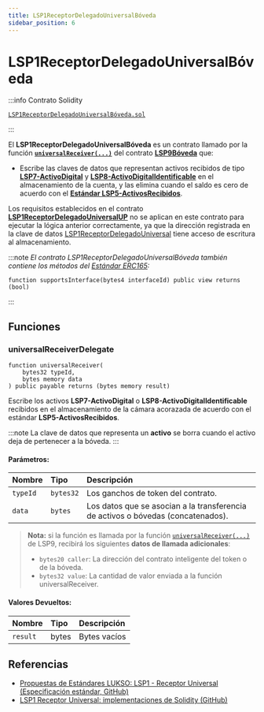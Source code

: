 ```yaml
---
title: LSP1ReceptorDelegadoUniversalBóveda
sidebar_position: 6
---
```


# LSP1ReceptorDelegadoUniversalBóveda

:::info Contrato Solidity

[`LSP1ReceptorDelegadoUniversalBóveda.sol`](https://github.com/lukso-network/lsp-smart-contracts/blob/main/contracts/LSP1UniversalReceiver/LSP1UniversalReceiverDelegateVault/LSP1UniversalReceiverDelegateVault.sol)

:::

El **LSP1ReceptorDelegadoUniversalBóveda** es un contrato llamado por la función **[`universalReceiver(...)`](./lsp9-vault.md#universalreceiver)** del contrato **[LSP9Bóveda](./lsp9-vault.md)** que:

- Escribe las claves de datos que representan activos recibidos de tipo **[LSP7-ActivoDigital](./lsp7-digital.asset.md)** y **[LSP8-ActivoDigitalIdentificable](./lsp8-identifiable-digital-asset.md)** en el almacenamiento de la cuenta, y las elimina cuando el saldo es cero de acuerdo con el **[Estándar LSP5-ActivosRecibidos](https://github.com/lukso-network/LIPs/blob/main/LSPs/LSP-5-ReceivedAssets.md)**.

Los requisitos establecidos en el contrato **[LSP1ReceptorDelegadoUniversalUP](./lsp1-universal-receiver-delegate-up.md)** no se aplican en este contrato para ejecutar la lógica anterior correctamente, ya que la dirección registrada en la clave de datos [LSP1ReceptorDelegadoUniversal](../generic-standards/lsp1-universal-receiver.md/#extension) tiene acceso de escritura al almacenamiento.

:::note
_El contrato LSP1ReceptorDelegadoUniversalBóveda también contiene los métodos del [Estándar ERC165](https://eips.ethereum.org/EIPS/eip-165):_

```solidity
function supportsInterface(bytes4 interfaceId) public view returns (bool)
```

:::

## Funciones

### universalReceiverDelegate

```solidity
function universalReceiver(
    bytes32 typeId,
    bytes memory data
) public payable returns (bytes memory result)
```

Escribe los activos **LSP7-ActivoDigital** o **LSP8-ActivoDigitalIdentificable** recibidos en el almacenamiento de la cámara acorazada de acuerdo con el estándar **LSP5-ActivosRecibidos**.

:::note
La clave de datos que representa un **activo** se borra cuando el activo deja de pertenecer a la bóveda.
:::

#### Parámetros:

| Nombre   | Tipo      | Descripción                                                                      |
| :------- | :-------- | :------------------------------------------------------------------------------- |
| `typeId` | `bytes32` | Los ganchos de token del contrato.                                               |
| `data`   | `bytes`   | Los datos que se asocian a la transferencia de activos o bóvedas (concatenados). |

> **Nota:** si la función es llamada por la función [`universalReceiver(...)`](./lsp9-vault.md#universalReceiver) de LSP9, recibirá los siguientes **datos de llamada adicionales**:
>
> - `bytes20 caller`: La dirección del contrato inteligente del token o de la bóveda.
> - `bytes32 value`: La cantidad de valor enviada a la función universalReceiver.

#### Valores Devueltos:

| Nombre   | Tipo  | Descripción  |
| :------- | :---- | :----------- |
| `result` | bytes | Bytes vacíos |

## Referencias

- [Propuestas de Estándares LUKSO: LSP1 - Receptor Universal (Especificación estándar, GitHub)](https://github.com/lukso-network/LIPs/blob/main/LSPs/LSP-1-UniversalReceiver.md)
- [LSP1 Receptor Universal: implementaciones de Solidity (GitHub)](https://github.com/lukso-network/lsp-universalprofile-smart-contracts/tree/develop/contracts/LSP1UniversalReceiver)
